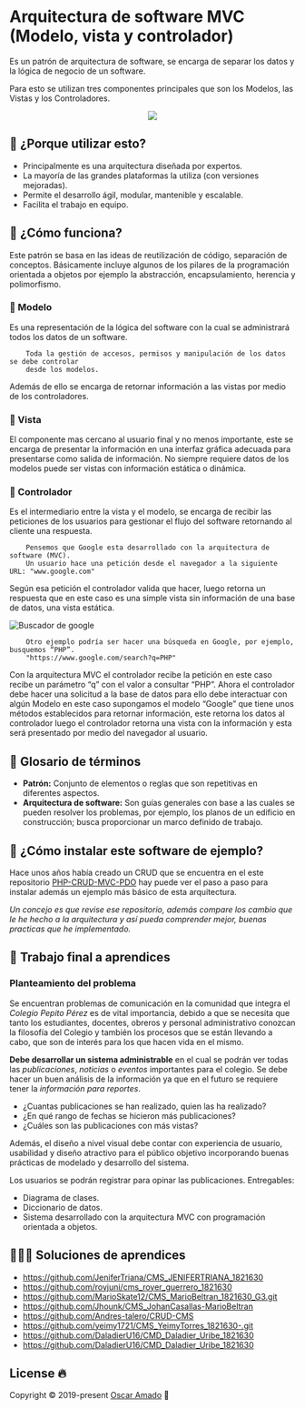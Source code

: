 # Arquitectura de software MVC (Modelo, vista y controlador)
Es un patrón de arquitectura de software, se encarga de separar los datos y la lógica de negocio de
un software.

Para esto se utilizan tres componentes principales que son los Modelos, las Vistas y los
Controladores.
   
<p align="center"> 
    <img src="https://udemy-images.s3.amazonaws.com/redactor/raw/2017-09-26_04-11-36-6792e3e35f38e376cbf40cf0303af0d5.png">
</p>


## 📌 ¿Porque utilizar esto?
  * Principalmente es una arquitectura diseñada por expertos.
  * La mayoría de las grandes plataformas la utiliza (con versiones mejoradas).
  * Permite el desarrollo ágil, modular, mantenible y escalable.
  * Facilita el trabajo en equipo.

## 📌 ¿Cómo funciona?
Este patrón se basa en las ideas de reutilización de código, separación de conceptos. 
Básicamente
incluye algunos de los pilares de la programación orientada a objetos por ejemplo la abstracción,
encapsulamiento, herencia y polimorfismo.
  
### 📍 Modelo
Es una representación de la lógica del software con la cual se administrará todos los datos de un
software. 
``` 
    Toda la gestión de accesos, permisos y manipulación de los datos se debe controlar
    desde los modelos. 
``` 
Además de ello se encarga de retornar información a las vistas por medio de los controladores.

### 📍 Vista
El componente mas cercano al usuario final y no menos importante, este se encarga de presentar
la información en una interfaz gráfica adecuada para presentarse como salida de información.
No siempre requiere datos de los modelos puede ser vistas con información estática o dinámica.

### 📍 Controlador
Es el intermediario entre la vista y el modelo, se encarga de recibir las peticiones de los usuarios
para gestionar el flujo del software retornando al cliente una respuesta.

```
    Pensemos que Google esta desarrollado con la arquitectura de software (MVC).
    Un usuario hace una petición desde el navegador a la siguiente URL: "www.google.com"
```

Según esa petición el controlador valida que hacer, luego retorna un respuesta que en este caso es
una simple vista sin información de una base de datos, una vista estática.

![Buscador de google](https://upload.wikimedia.org/wikipedia/commons/9/96/Google_web_search.png)

```
    Otro ejemplo podría ser hacer una búsqueda en Google, por ejemplo, busquemos “PHP”.
    "https://www.google.com/search?q=PHP"
```
Con la arquitectura MVC el controlador recibe la petición en este caso recibe un parámetro “q”
con el valor a consultar “PHP”.
Ahora el controlador debe hacer una solicitud a la base de datos para ello debe interactuar con
algún Modelo en este caso supongamos el modelo “Google” que tiene unos métodos establecidos
para retornar información, este retorna los datos al controlador luego el controlador retorna una
vista con la información y esta será presentado por medio del navegador al usuario.


## 📌 Glosario de términos
* **Patrón:** Conjunto de elementos o reglas que son repetitivas en diferentes aspectos.
* **Arquitectura de software:** Son guías generales con base a las cuales se pueden resolver los
problemas, por ejemplo, los planos de un edificio en construcción; busca proporcionar un marco
definido de trabajo.

## 📌 ¿Cómo instalar este software de ejemplo? 
Hace unos años había creado un CRUD que se encuentra en el este repositorio [PHP-CRUD-MVC-PDO](https://github.com/ofaaoficial/PHP-CRUD-MVC-PDO/) hay puede ver el paso a paso para instalar además un ejemplo más básico de esta arquitectura.

_Un concejo es que revise ese repositorio, además compare los cambio que le he hecho a la arquitectura y así pueda comprender mejor, buenas practicas que he implementado._

## 📐 Trabajo final a aprendices

### Planteamiento del problema

Se encuentran problemas de comunicación en la comunidad que
integra el _Colegio Pepito Pérez_ es de vital importancia, debido a que
se necesita que tanto los estudiantes, docentes, obreros y personal
administrativo conozcan la filosofía del Colegio y también los procesos
que se están llevando a cabo, que son de interés para los que hacen
vida en el mismo.

**Debe desarrollar un sistema administrable** en el cual se podrán ver
todas las _publicaciones_, _noticias_ o _eventos_ importantes para el colegio.
Se debe hacer un buen análisis de la información ya que en el futuro
se requiere tener la _información para reportes_.

* ¿Cuantas publicaciones se han realizado, quien las ha realizado?
* ¿En qué rango de fechas se hicieron más publicaciones?
* ¿Cuáles son las publicaciones con más vistas?

Además, el diseño a nivel visual debe contar con experiencia de
usuario, usabilidad y diseño atractivo para el público objetivo
incorporando buenas prácticas de modelado y desarrollo del sistema.

Los usuarios se podrán registrar para opinar las publicaciones.
Entregables:
* Diagrama de clases.
* Diccionario de datos.
* Sistema desarrollado con la arquitectura MVC con programación orientada a objetos.

## 👨🏻‍💻 Soluciones de aprendices
* https://github.com/JeniferTriana/CMS_JENIFERTRIANA_1821630
* https://github.com/royjuni/cms_royer_guerrero_1821630
* https://github.com/MarioSkate12/CMS_MarioBeltran_1821630_G3.git
* https://github.com/Jhounk/CMS_JohanCasallas-MarioBeltran
* https://github.com/Andres-talero/CRUD-CMS  
* https://github.com/yeimy1721/CMS_YeimyTorres_1821630-.git
* https://github.com/DaladierU16/CMD_Daladier_Uribe_1821630
* https://github.com/DaladierU16/CMD_Daladier_Uribe_1821630

## License 🔥
Copyright © 2019-present [Oscar Amado](https://github.com/ofaaoficial) 🧔
